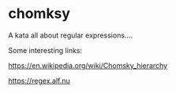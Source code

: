 # chomksy
A kata all about regular expressions....

Some interesting links:

https://en.wikipedia.org/wiki/Chomsky_hierarchy

https://regex.alf.nu
